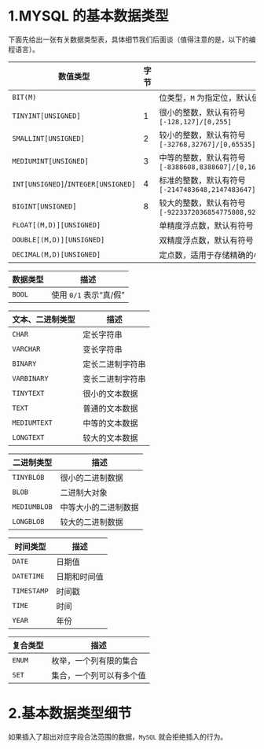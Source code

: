 # 1.MYSQL 的基本数据类型

下面先给出一张有关数据类型表，具体细节我们后面谈（值得注意的是，以下的编程语言）。

| 数值类型                            | 字节 | 描述                                                         |
| ----------------------------------- | ---- | ------------------------------------------------------------ |
| `BIT(M)`                            |      | 位类型，`M` 为指定位，默认值为 `1`，范围为 `[1-64]`          |
| `TINYINT[UNSIGNED]`                 | 1    | 很小的整数，默认有符号 <br/> `[-128,127]/[0,255]`            |
| `SMALLINT[UNSIGNED]`                | 2    | 较小的整数，默认有符号 <br/> `[-32768,32767]/[0,65535]`      |
| `MEDIUMINT[UNSIGNED]`               | 3    | 中等的整数，默认有符号 <br/> `[-8388608,8388607]/[0,16777215]` |
| `INT[UNSIGNED]`/`INTEGER[UNSIGNED]` | 4    | 标准的整数，默认有符号 <br/> `[-2147483648,2147483647]/[0,4294967295]` |
| `BIGINT[UNSIGNED]`                  | 8    | 较大的整数，默认有符号 <br>`[-9223372036854775808,9223372036854775807]/[0,18446744073709551615]` |
| `FLOAT[(M,D)][UNSIGNED]`            |      | 单精度浮点数，默认有符号                                     |
| `DOUBLE[(M,D)][UNSIGNED]`           |      | 双精度浮点数，默认有符号                                     |
| `DECIMAL(M,D)[UNSIGNED]`            |      | 定点数，适用于存储精确的小数，默认有符号                     |

| 数据类型 | 描述                   |
| -------- | ---------------------- |
| `BOOL`   | 使用 `0/1` 表示“真/假” |

| 文本、二进制类型 | 描述             |
| ---------------- | ---------------- |
| `CHAR`           | 定长字符串       |
| `VARCHAR`        | 变长字符串       |
| `BINARY`         | 定长二进制字符串 |
| `VARBINARY`      | 变长二进制字符串 |
| `TINYTEXT`       | 很小的文本数据   |
| `TEXT`           | 普通的文本数据   |
| `MEDIUMTEXT`     | 中等的文本数据   |
| `LONGTEXT`       | 较大的文本数据   |

| 二进制类型   | 描述                 |
| ------------ | -------------------- |
| `TINYBLOB`   | 很小的二进制数据     |
| `BLOB`       | 二进制大对象         |
| `MEDIUMBLOB` | 中等大小的二进制数据 |
| `LONGBLOB`   | 较大的二进制数据     |

| 时间类型    | 描述         |
| ----------- | ------------ |
| `DATE`      | 日期值       |
| `DATETIME`  | 日期和时间值 |
| `TIMESTAMP` | 时间戳       |
| `TIME`      | 时间         |
| `YEAR`      | 年份         |

| 复合类型 | 描述                     |
| -------- | ------------------------ |
| `ENUM`   | 枚举，一个列有限的集合   |
| `SET`    | 集合，一个列可以有多个值 |

# 2.基本数据类型细节

如果插入了超出对应字段合法范围的数据，`MySQL` 就会拒绝插入的行为。
